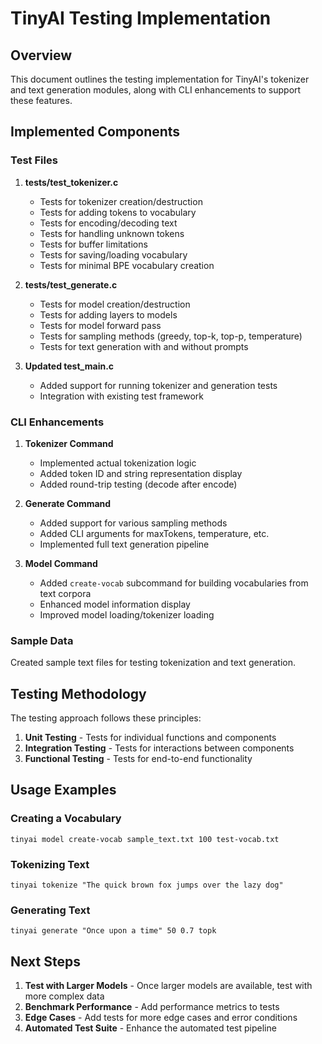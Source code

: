 # TinyAI Testing Implementation

## Overview

This document outlines the testing implementation for TinyAI's tokenizer and text generation modules, along with CLI enhancements to support these features.

## Implemented Components

### Test Files

1. **tests/test_tokenizer.c**
   - Tests for tokenizer creation/destruction
   - Tests for adding tokens to vocabulary
   - Tests for encoding/decoding text
   - Tests for handling unknown tokens
   - Tests for buffer limitations
   - Tests for saving/loading vocabulary
   - Tests for minimal BPE vocabulary creation

2. **tests/test_generate.c**
   - Tests for model creation/destruction
   - Tests for adding layers to models
   - Tests for model forward pass
   - Tests for sampling methods (greedy, top-k, top-p, temperature)
   - Tests for text generation with and without prompts

3. **Updated test_main.c**
   - Added support for running tokenizer and generation tests
   - Integration with existing test framework

### CLI Enhancements

1. **Tokenizer Command**
   - Implemented actual tokenization logic
   - Added token ID and string representation display
   - Added round-trip testing (decode after encode)

2. **Generate Command**
   - Added support for various sampling methods
   - Added CLI arguments for maxTokens, temperature, etc.
   - Implemented full text generation pipeline

3. **Model Command**
   - Added `create-vocab` subcommand for building vocabularies from text corpora
   - Enhanced model information display
   - Improved model loading/tokenizer loading

### Sample Data

Created sample text files for testing tokenization and text generation.

## Testing Methodology

The testing approach follows these principles:

1. **Unit Testing** - Tests for individual functions and components
2. **Integration Testing** - Tests for interactions between components
3. **Functional Testing** - Tests for end-to-end functionality

## Usage Examples

### Creating a Vocabulary

```
tinyai model create-vocab sample_text.txt 100 test-vocab.txt
```

### Tokenizing Text

```
tinyai tokenize "The quick brown fox jumps over the lazy dog"
```

### Generating Text

```
tinyai generate "Once upon a time" 50 0.7 topk
```

## Next Steps

1. **Test with Larger Models** - Once larger models are available, test with more complex data
2. **Benchmark Performance** - Add performance metrics to tests
3. **Edge Cases** - Add tests for more edge cases and error conditions
4. **Automated Test Suite** - Enhance the automated test pipeline
